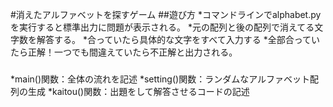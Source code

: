 #消えたアルファベットを探すゲーム
##遊び方
*コマンドラインでalphabet.pyを実行すると標準出力に問題が表示される。
*元の配列と後の配列で消えてる文字数を解答する。
*合っていたら具体的な文字をすべて入力する
*全部合っていたら正解！一つでも間違えていたら不正解と出力される。
###
*main()関数：全体の流れを記述
*setting()関数：ランダムなアルファベット配列の生成
*kaitou()関数：出題をして解答させるコードの記述